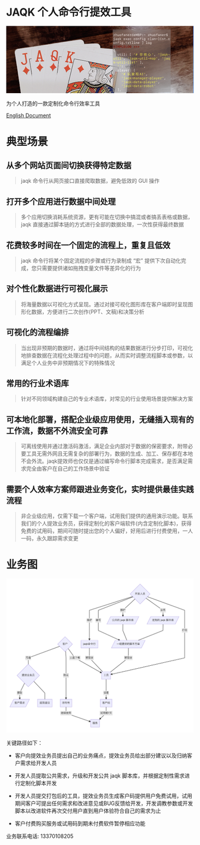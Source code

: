 # JAQK 个人命令行提效工具
![title](./logo.png)

为个人打造的一款定制化命令行效率工具

[English Document](./README.en_US.md)

# 典型场景

## 从多个网站页面间切换获得特定数据

> jaqk 命令行从网页接口直接爬取数据，避免低效的 GUI 操作

## 打开多个应用进行数据中间处理

> 多个应用切换消耗系统资源，更有可能在切换中搞混或者搞丢表格或数据，jaqk 直接通过脚本链的方式进行全部的数据处理，一次性获得最终数据

## 花费较多时间在一个固定的流程上，重复且低效

> jaqk 命令行将某个固定流程的步骤或行为录制成 “宏” 提供下次自动化完成，您只需要提供诸如拖拽变量文件等差异化的行为

## 对个性化数据进行可视化展示

> 将海量数据以可视化方式呈现。通过对接可视化图形库在客户端即时呈现图形化数据，方便进行二次创作(PPT、文稿)和决策分析

## 可视化的流程编排

> 当出现非预期的数据时，通过将中间结构的结果数据进行分步打印，可视化地排查数据在流程化处理过程中的问题，从而实时调整流程脚本或参数，以满足个人业务中非预期情况下的特殊情况

## 常用的行业术语库

> 针对不同领域构建自己的专业术语库，对常见的行业使用场景提供解决方案

## 可本地化部署，搭配企业级应用使用，无缝插入现有的工作流，数据不外流安全可靠

> 可离线使用并通过激活码激活，满足企业内部对于数据的保密要求，附带必要工具无需外网且无需复杂的部署行为，数据的生成、加工、保存都在本地不会外流。jaqk提效师也仅仅是通过编写命令行脚本完成需求，是否满足需求完全由客户在自己的工作场景中验证

## 需要个人效率方案师跟进业务变化，实时提供最佳实践流程

> 非企业级应用，仅需下载一个客户端，试用我们提供的通用演示功能。联系我们的个人提效业务员，获得定制化的客户端软件(内含定制化脚本)，获得免费的试用码，期间可随时提出您的个人偏好，好用后进行付费使用，一人一码，永久跟踪需求变更

# 业务图

![业务](./业务.png)

关键路径如下：
- 客户向提效业务员提出自己的业务痛点，提效业务员给出部分建议以及归纳客户需求给开发人员

- 开发人员提取公共需求，升级和开发公共 jaqk 脚本库，并根据定制性需求进行定制化脚本开发

- 开发人员提交打包后的工具，提效业务员生成客户码提供用户免费试用，试用期间客户可提出任何需求和改进意见或BUG反馈给开发，开发调教参数或开发脚本以改进软件再次交付用户直到用户体验符合自己的需求为止

- 客户付费购买服务或试用码到期未付费软件暂停相应功能

业务联系电话: 13370108205